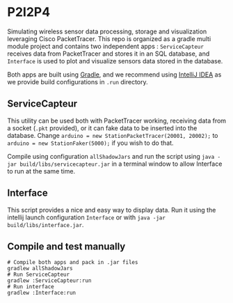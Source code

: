 # P2I2P4
Simulating wireless sensor data processing, storage and visualization leveraging Cisco PacketTracer.
This repo is organized as a gradle multi module project and contains two independent apps : `ServiceCapteur`
receives data from PacketTracer and stores it in an SQL database, and `Interface` is used to plot and
visualize sensors data stored in the database.

Both apps are built using [Gradle](https://gradle.org/), and we recommend using
[IntelliJ IDEA](https://www.jetbrains.com/idea/) as we provide build configurations in `.run` directory.

## ServiceCapteur
This utility can be used both with PacketTracer working, receiving data from a socket (`.pkt` provided),
or it can fake data to be inserted into the database. Change `arduino = new StationPacketTracer(20001, 20002);`
to `arduino = new StationFaker(5000);` if you wish to do that.

Compile using configuration `allShadowJars` and run the script using `java -jar build/libs/servicecapteur.jar`
in a terminal window to allow Interface to run at the same time.

## Interface
This script provides a nice and easy way to display data. Run it using the intellij launch configuration `Interface`
or with `java -jar build/libs/interface.jar`.

## Compile and test manually
```shell script
# Compile both apps and pack in .jar files
gradlew allShadowJars
# Run ServiceCapteur
gradlew :ServiceCapteur:run
# Run interface
gradlew :Interface:run
```
